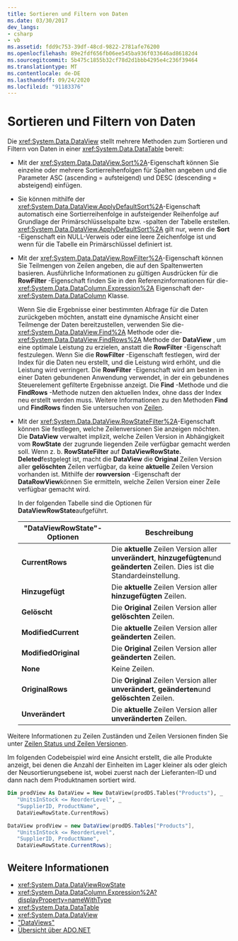 ```yaml
---
title: Sortieren und Filtern von Daten
ms.date: 03/30/2017
dev_langs:
- csharp
- vb
ms.assetid: fdd9c753-39df-48cd-9822-2781afe76200
ms.openlocfilehash: 89e2fdf656fb06ee545ba936f033646ad86182d4
ms.sourcegitcommit: 5b475c1855b32cf78d2d1bbb4295e4c236f39464
ms.translationtype: MT
ms.contentlocale: de-DE
ms.lasthandoff: 09/24/2020
ms.locfileid: "91183376"
---
```

# <a name="sorting-and-filtering-data"></a>Sortieren und Filtern von Daten

Die <xref:System.Data.DataView> stellt mehrere Methoden zum Sortieren und Filtern von Daten in einer <xref:System.Data.DataTable> bereit:  
  
- Mit der <xref:System.Data.DataView.Sort%2A>-Eigenschaft können Sie einzelne oder mehrere Sortierreihenfolgen für Spalten angeben und die Parameter ASC (ascending = aufsteigend) und DESC (descending = absteigend) einfügen.  
  
- Sie können mithilfe der <xref:System.Data.DataView.ApplyDefaultSort%2A>-Eigenschaft automatisch eine Sortierreihenfolge in aufsteigender Reihenfolge auf Grundlage der Primärschlüsselspalte bzw. -spalten der Tabelle erstellen. <xref:System.Data.DataView.ApplyDefaultSort%2A> gilt nur, wenn die **Sort** -Eigenschaft ein NULL-Verweis oder eine leere Zeichenfolge ist und wenn für die Tabelle ein Primärschlüssel definiert ist.  
  
- 	Mit der <xref:System.Data.DataView.RowFilter%2A>-Eigenschaft können Sie Teilmengen von Zeilen angeben, die auf den Spaltenwerten basieren. Ausführliche Informationen zu gültigen Ausdrücken für die **RowFilter** -Eigenschaft finden Sie in den Referenzinformationen für die- <xref:System.Data.DataColumn.Expression%2A> Eigenschaft der- <xref:System.Data.DataColumn> Klasse.  
  
     Wenn Sie die Ergebnisse einer bestimmten Abfrage für die Daten zurückgeben möchten, anstatt eine dynamische Ansicht einer Teilmenge der Daten bereitzustellen, verwenden Sie die- <xref:System.Data.DataView.Find%2A> Methode oder die- <xref:System.Data.DataView.FindRows%2A> Methode der **DataView** , um eine optimale Leistung zu erzielen, anstatt die **RowFilter** -Eigenschaft festzulegen. Wenn Sie die **RowFilter** -Eigenschaft festlegen, wird der Index für die Daten neu erstellt, und die Leistung wird erhöht, und die Leistung wird verringert. Die **RowFilter** -Eigenschaft wird am besten in einer Daten gebundenen Anwendung verwendet, in der ein gebundenes Steuerelement gefilterte Ergebnisse anzeigt. Die **Find** -Methode und die **FindRows** -Methode nutzen den aktuellen Index, ohne dass der Index neu erstellt werden muss. Weitere Informationen zu den Methoden **Find** und **FindRows** finden Sie untersuchen von [Zeilen](finding-rows.md).  
  
- Mit der <xref:System.Data.DataView.RowStateFilter%2A>-Eigenschaft können Sie festlegen, welche Zeilenversionen Sie anzeigen möchten. Die **DataView** verwaltet implizit, welche Zeilen Version in Abhängigkeit vom **RowState** der zugrunde liegenden Zeile verfügbar gemacht werden soll. Wenn z. b. **RowStateFilter** auf **DataViewRowState. Deleted**festgelegt ist, macht die **DataView** die **Original** Zeilen Version aller **gelöschten** Zeilen verfügbar, da keine **aktuelle** Zeilen Version vorhanden ist. Mithilfe der **rowversion** -Eigenschaft der **DataRowView**können Sie ermitteln, welche Zeilen Version einer Zeile verfügbar gemacht wird.  
  
     In der folgenden Tabelle sind die Optionen für **DataViewRowState**aufgeführt.  
  
    |"DataViewRowState"-Optionen|Beschreibung|  
    |------------------------------|-----------------|  
    |**CurrentRows**|Die **aktuelle** Zeilen Version aller **unverändert**, **hinzugefügten**und **geänderten** Zeilen. Dies ist die Standardeinstellung.|  
    |**Hinzugefügt**|Die **aktuelle** Zeilen Version aller **hinzugefügten** Zeilen.|  
    |**Gelöscht**|Die **Original** Zeilen Version aller **gelöschten** Zeilen.|  
    |**ModifiedCurrent**|Die **aktuelle** Zeilen Version aller **geänderten** Zeilen.|  
    |**ModifiedOriginal**|Die **Original** Zeilen Version aller **geänderten** Zeilen.|  
    |**None**|Keine Zeilen.|  
    |**OriginalRows**|Die **Original** Zeilen Version aller **unverändert**, **geänderten**und **gelöschten** Zeilen.|  
    |**Unverändert**|Die **aktuelle** Zeilen Version aller **unveränderten** Zeilen.|  
  
 Weitere Informationen zu Zeilen Zuständen und Zeilen Versionen finden Sie unter [Zeilen Status und Zeilen Versionen](row-states-and-row-versions.md).  
  
 Im folgenden Codebeispiel wird eine Ansicht erstellt, die alle Produkte anzeigt, bei denen die Anzahl der Einheiten im Lager kleiner als oder gleich der Neusortierungsebene ist, wobei zuerst nach der Lieferanten-ID und dann nach dem Produktnamen sortiert wird.  
  
```vb  
Dim prodView As DataView = New DataView(prodDS.Tables("Products"), _  
   "UnitsInStock <= ReorderLevel", _  
   "SupplierID, ProductName", _  
   DataViewRowState.CurrentRows)  
```  
  
```csharp  
DataView prodView = new DataView(prodDS.Tables["Products"],  
   "UnitsInStock <= ReorderLevel",  
   "SupplierID, ProductName",  
   DataViewRowState.CurrentRows);  
```  
  
## <a name="see-also"></a>Weitere Informationen

- <xref:System.Data.DataViewRowState>
- <xref:System.Data.DataColumn.Expression%2A?displayProperty=nameWithType>
- <xref:System.Data.DataTable>
- <xref:System.Data.DataView>
- ["DataViews"](dataviews.md)
- [Übersicht über ADO.NET](../ado-net-overview.md)
